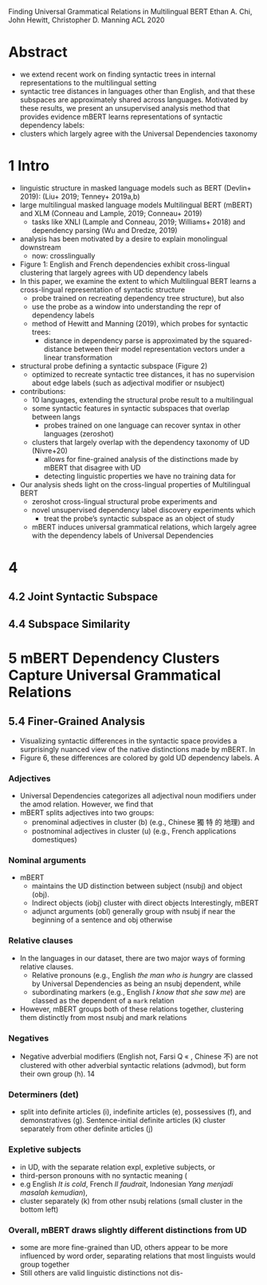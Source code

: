 Finding Universal Grammatical Relations in Multilingual BERT
Ethan A. Chi, John Hewitt, Christopher D. Manning
ACL 2020

# Abstract

* we extend recent work on finding syntactic trees in internal representations
  to the multilingual setting
* syntactic tree distances in languages other than English, and that these
  subspaces are approximately shared across languages. Motivated by these
  results, we present an unsupervised analysis method that provides evidence
  mBERT learns representations of syntactic dependency labels:
* clusters which largely agree with the Universal Dependencies taxonomy

# 1 Intro

* linguistic structure in masked language models such as BERT (Devlin+ 2019):
  (Liu+ 2019; Tenney+ 2019a,b)
* large multilingual masked language models
  Multilingual BERT (mBERT) and XLM (Conneau and Lample, 2019; Conneau+ 2019)
  * tasks like XNLI (Lample and Conneau, 2019; Williams+ 2018) and
    dependency parsing (Wu and Dredze, 2019)
* analysis has been motivated by a desire to explain monolingual downstream
  * now: crosslingually
* Figure 1: English and French dependencies exhibit cross-lingual clustering
  that largely agrees with UD dependency labels
* In this paper, we examine the extent to which Multilingual BERT learns a
  cross-lingual representation of syntactic structure
  * probe trained on recreating dependency tree structure), but also
  * use the probe as a window into understanding the repr of dependency labels
  * method of Hewitt and Manning (2019), which probes for syntactic trees:
    * distance in dependency parse is approximated by the squared-distance
      between their model representation vectors under a linear transformation
* structural probe defining a syntactic subspace (Figure 2)
  * optimized to recreate syntactic tree distances, it has
    no supervision about edge labels (such as adjectival modifier or nsubject)
* contributions:
  * 10 languages, extending the structural probe result to a multilingual
  * some syntactic features in syntactic subspaces that overlap between langs
    * probes trained on one language can recover syntax in other languages
      (zeroshot)
  * clusters that largely overlap with the dependency taxonomy of UD (Nivre+20)
    * allows for fine-grained analysis of the distinctions made by mBERT that
      disagree with UD
    * detecting linguistic properties we have no training data for
* Our analysis sheds light on the cross-lingual properties of Multilingual BERT
  * zeroshot cross-lingual structural probe experiments and
  * novel unsupervised dependency label discovery experiments which
    * treat the probe’s syntactic subspace as an object of study
  * mBERT induces universal grammatical relations, which
    largely agree with the dependency labels of Universal Dependencies

# 4

## 4.2 Joint Syntactic Subspace

## 4.4 Subspace Similarity

# 5 mBERT Dependency Clusters Capture Universal Grammatical Relations

## 5.4 Finer-Grained Analysis

* Visualizing syntactic differences in the syntactic space provides a
  surprisingly nuanced view of the native distinctions made by mBERT. In
* Figure 6, these differences are colored by gold UD dependency labels. A

### Adjectives

* Universal Dependencies categorizes all adjectival noun modifiers under the
  amod relation. However, we find that
* mBERT splits adjectives into two groups:
  * prenominal adjectives in cluster (b) (e.g., Chinese 獨 特 的 地理) and
  * postnominal adjectives in cluster (u) (e.g., French applications
    domestiques)

### Nominal arguments

* mBERT
  * maintains the UD distinction between subject (nsubj) and object (obj).
  * Indirect objects (iobj) cluster with direct objects Interestingly, mBERT
  * adjunct arguments (obl) generally group with
    nsubj if near the beginning of a sentence and obj otherwise

### Relative clauses

* In the languages in our dataset, there are two major ways of forming relative
  clauses.
  * Relative pronouns (e.g., English _the man who is hungry_ are classed by
    Universal Dependencies as being an nsubj dependent, while
  * subordinating markers (e.g., English _I know that she saw me_) are classed
    as the dependent of a `mark` relation
* However, mBERT groups both of these relations together, clustering them
  distinctly from most nsubj and mark relations

### Negatives

* Negative adverbial modifiers (English not, Farsi Q « , Chinese 不) are not
  clustered with other adverbial syntactic relations (advmod), but form their
  own group (h). 14

### Determiners (det)

* split into definite articles (i), indefinite articles (e), possessives (f),
  and demonstratives (g). Sentence-initial definite articles (k) cluster
  separately from other definite articles (j)

### Expletive subjects

* in UD, with the separate relation expl, expletive subjects, or
* third-person pronouns with no syntactic meaning (
* e.g English _It is cold_, French _Il faudrait_, Indonesian _Yang menjadi masalah
  kemudian_),
* cluster separately (k) from other nsubj relations
  (small cluster in the bottom left)

### Overall, mBERT draws slightly different distinctions from UD

* some are more fine-grained than UD,
  others appear to be more influenced by word order,
  separating relations that most linguists would group together
* Still others are valid linguistic distinctions not dis-
